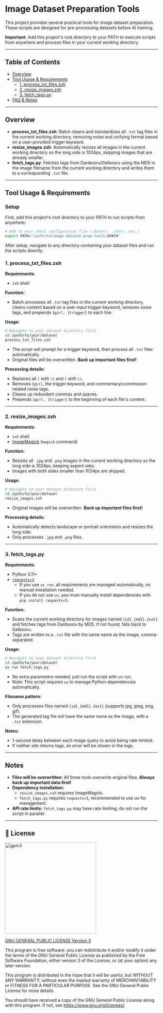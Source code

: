 # Image Dataset Preparation Tools

This project provides several practical tools for image dataset preparation. These scripts are designed for pre-processing datasets before AI training.

**Important**: Add this project's root directory to your PATH to execute scripts from anywhere and process files in your current working directory.

---

## Table of Contents

-   [Overview](#overview)
-   [Tool Usage & Requirements](#tool-usage--requirements)
    -   [1. process_txt_files.zsh](#1-processtxtfileszsh)
    -   [2. resize_images.zsh](#2-resizeimageszsh)
    -   [3. fetch_tags.py](#3-fetchtagspy)
-   [FAQ & Notes](#faq--notes)

---

## Overview

-   **process_txt_files.zsh**: Batch cleans and standardizes all `.txt` tag files in the current working directory, removing noise and unifying format based on a user-provided trigger keyword.
-   **resize_images.zsh**: Automatically resizes all images in the current working directory so the long side is 1024px, skipping images that are already smaller.
-   **fetch_tags.py**: Fetches tags from Danbooru/Gelbooru using the MD5 in the image filename from the current working directory and writes them to a corresponding `.txt` file.

---

## Tool Usage & Requirements

### Setup

First, add this project's root directory to your PATH to run scripts from anywhere:

```bash
# Add to your shell configuration file (.bashrc, .zshrc, etc.)
export PATH="/path/to/image-dataset-prep-tools:$PATH"
```

After setup, navigate to any directory containing your dataset files and run the scripts directly.

### 1. process_txt_files.zsh

**Requirements:**

-   `zsh` shell

**Function:**

-   Batch processes all `.txt` tag files in the current working directory, cleans content based on a user-input trigger keyword, removes noise tags, and prepends `1girl, {trigger}` to each line.

**Usage:**

```bash
# Navigate to your dataset directory first
cd /path/to/your/dataset
process_txt_files.zsh
```

-   The script will prompt for a trigger keyword, then process all `.txt` files automatically.
-   Original files will be overwritten. **Back up important files first!**

**Processing details:**

-   Replaces all `(` with `\(` and `)` with `\)`.
-   Removes `1girl`, the trigger keyword, and commentary/commission-related noise tags.
-   Cleans up redundant commas and spaces.
-   Prepends `1girl, {trigger}` to the beginning of each file's content.

---

### 2. resize_images.zsh

**Requirements:**

-   `zsh` shell
-   [ImageMagick](https://imagemagick.org/) (`magick` command)

**Function:**

-   Resizes all `.jpg` and `.png` images in the current working directory so the long side is 1024px, keeping aspect ratio.
-   Images with both sides smaller than 1024px are skipped.

**Usage:**

```bash
# Navigate to your dataset directory first
cd /path/to/your/dataset
resize_images.zsh
```

-   Original images will be overwritten. **Back up important files first!**

**Processing details:**

-   Automatically detects landscape or portrait orientation and resizes the long side.
-   Only processes `.jpg` and `.png` files.

---

### 3. fetch_tags.py

**Requirements:**

-   Python 3.11+
-   [`requests<3`](https://pypi.org/project/requests/)
    -   If you use `uv run`, all requirements are managed automatically, no manual installation needed.
    -   If you do not use `uv`, you must manually install dependencies with `pip install requests<3`.

**Function:**

-   Scans the current working directory for images named `{id}_{md5}.{ext}` and fetches tags from Danbooru by MD5. If not found, falls back to Gelbooru.
-   Tags are written to a `.txt` file with the same name as the image, comma-separated.

**Usage:**

```bash
# Navigate to your dataset directory first
cd /path/to/your/dataset
uv run fetch_tags.py
```

-   No extra parameters needed; just run the script with uv run.
-   Note: This script requires `uv` to manage Python dependencies automatically.

**Filename pattern:**

-   Only processes files named `{id}_{md5}.{ext}` (supports jpg, jpeg, png, gif).
-   The generated tag file will have the same name as the image, with a `.txt` extension.

**Notes:**

-   1-second delay between each image query to avoid being rate-limited.
-   If neither site returns tags, an error will be shown in the logs.

---

## Notes

-   **Files will be overwritten:** All three tools overwrite original files. **Always back up important data first!**
-   **Dependency installation:**
    -   `resize_images.zsh` requires ImageMagick.
    -   `fetch_tags.py` requires `requests<3`, recommended to use uv for management.
-   **API rate limits:** `fetch_tags.py` may have rate limiting; do not run the script in parallel.

---

## 📜 License

<img src="https://github.com/user-attachments/assets/f4d883c0-80d1-4980-a9f4-eebf31a28b02" alt="gplv3" width="300" />

[GNU GENERAL PUBLIC LICENSE Version 3](LICENSE)

This program is free software: you can redistribute it and/or modify it under the terms of the GNU General Public License as published by the Free Software Foundation, either version 3 of the License, or (at your option) any later version.

This program is distributed in the hope that it will be useful, but WITHOUT ANY WARRANTY; without even the implied warranty of MERCHANTABILITY or FITNESS FOR A PARTICULAR PURPOSE. See the GNU General Public License for more details.

You should have received a copy of the GNU General Public License along with this program. If not, see <https://www.gnu.org/licenses/>.

